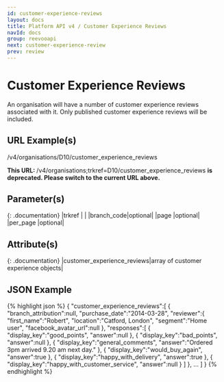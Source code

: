 ```yaml
---
id: customer-experience-reviews
layout: docs
title: Platform API v4 / Customer Experience Reviews
navId: docs
group: reevooapi
next: customer-experience-review
prev: review
---
```


# Customer Experience Reviews
An organisation will have a number of customer experience reviews associated with it.
Only published customer experience reviews will be included.



## URL Example(s)
/v4/organisations/D10/customer_experience_reviews

<div class="warning">
  <strong>This URL: </strong> 
  /v4/organisations;trkref=D10/customer_experience_reviews
  <strong> is deprecated. Please switch to the current URL above.</strong><br/>
</div>

## Parameter(s)

{: .documentation}
|trkref     |        |
|branch_code|optional|
|page       |optional|
|per_page   |optional|

## Attribute(s)

{: .documentation}
|customer_experience_reviews|array of customer experience objects|

## JSON Example
{% highlight json %}
{
   "customer_experience_reviews":[
      {
         "branch_attribution":null,
         "purchase_date":"2014-03-28",
         "reviewer":{
            "first_name":"Robert",
            "location":"Catford, London",
            "segment":"Home user",
            "facebook_avatar_url":null
         },
         "responses":[
            {
               "display_key":"good_points",
               "answer":null
            },
            {
               "display_key":"bad_points",
               "answer":null
            },
            {
               "display_key":"general_comments",
               "answer":"Ordered 3pm arrived 9.20 am next day."
            },
            {
               "display_key":"would_buy_again",
               "answer":true
            },
            {
               "display_key":"happy_with_delivery",
               "answer":true
            },
            {
               "display_key":"happy_with_customer_service",
               "answer":null
            }
         ]
      },
      ...
   ]
}
{% endhighlight %}
